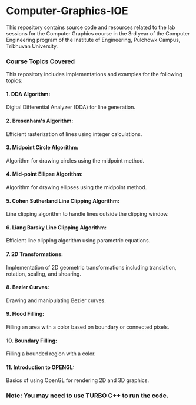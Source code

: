 # Computer-Graphics-IOE
This repository contains source code and resources related to the lab sessions for the Computer Graphics course in the 3rd year of the Computer Engineering program of the Institute of Engineering, Pulchowk Campus, Tribhuvan University.
### Course Topics Covered
This repository includes implementations and examples for the following topics:

#### 1. DDA Algorithm:
Digital Differential Analyzer (DDA) for line generation.
#### 2. Bresenham's Algorithm:
Efficient rasterization of lines using integer calculations.
#### 3. Midpoint Circle Algorithm:
Algorithm for drawing circles using the midpoint method.
#### 4. Mid-point Ellipse Algorithm:
Algorithm for drawing ellipses using the midpoint method.
#### 5. Cohen Sutherland Line Clipping Algorithm:
Line clipping algorithm to handle lines outside the clipping window.
#### 6. Liang Barsky Line Clipping Algorithm:
Efficient line clipping algorithm using parametric equations.
#### 7. 2D Transformations:
Implementation of 2D geometric transformations including translation, rotation, scaling, and shearing.
#### 8. Bezier Curves:
Drawing and manipulating Bezier curves.
#### 9. Flood Filling:
Filling an area with a color based on boundary or connected pixels.
#### 10. Boundary Filling:
Filling a bounded region with a color.
#### 11. Introduction to OPENGL:
Basics of using OpenGL for rendering 2D and 3D graphics.

### Note: You may need to use TURBO C++ to run the code.
